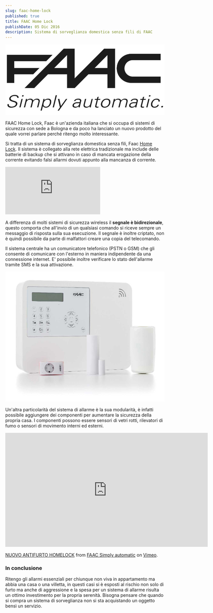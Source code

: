 ```yaml
---
slug: faac-home-lock
published: true
title: FAAC Home Lock
publishDate: 05 Dic 2016
description: Sistema di sorveglianza domestica senza fili di FAAC
---
```


![Faac Logo](../assets/Faac/Logo-Faac-Simply-Automatic.jpg)

FAAC Home Lock, Faac è un'azienda italiana che si occupa di sistemi di sicurezza con sede a Bologna e da poco ha lanciato un nuovo prodotto del quale vorrei parlare perché ritengo molto interessante.

Si tratta di un sistema di sorveglianza domestica senza fili, Faac [Home Lock](http://l12.eu/faac-1150-au/1XEAZB2YOR0KJ9MPC45V). Il sistema è collegato alla rete elettrica tradizionale ma include delle batterie di backup che si attivano in caso di mancata erogazione della corrente evitando falsi allarmi dovuti appunto alla mancanza di corrente.

![Buzzoole](https://buzzoole.com/track-img.php?code=1XEAZB2YOR0KJ9MPC45V)

A differenza di molti sistemi di sicurezza wireless il **segnale è bidirezionale**, questo comporta che all'invio di un qualsiasi comando si riceve sempre un messaggio di risposta sulla sua esecuzione. Il segnale è inoltre criptato, non è quindi possibile da parte di malfattori creare una copia del telecomando.

Il sistema centrale ha un comunicatore telefonico (PSTN o GSM) che gli consente di comunicare con l'esterno in maniera indipendente da una connessione internet. E' possibile inoltre verificare lo stato dell'allarme tramite SMS e la sua attivazione.

![Faac system](../assets/Faac/Kit-Home-Lock.jpg)

Un'altra particolarità del sistema di allarme è la sua modularità, è infatti possibile aggiungere dei componenti per aumentare la sicurezza della propria casa. I componenti possono essere sensori di vetri rotti, rilevatori di fumo o sensori di movimento interni ed esterni.

<iframe src="https://player.vimeo.com/video/168020725?title=0&byline=0&portrait=0" width="640" height="360" frameborder="0" webkitallowfullscreen mozallowfullscreen allowfullscreen></iframe>

[NUOVO ANTIFURTO HOMELOCK](https://vimeo.com/168020725) from [FAAC Simply automatic](https://vimeo.com/faacgroup) on [Vimeo](https://vimeo.com).

### In conclusione

Ritengo gli allarmi essenziali per chiunque non viva in appartamento ma abbia una casa o una villetta, in questi casi si è esposti al rischio non solo di furto ma anche di aggressione e la spesa per un sistema di allarme risulta un ottimo investimento per la propria serenità. Bisogna pensare che quando si compra un sistema di sorveglianza non si sta acquistando un oggetto bensì un servizio.
